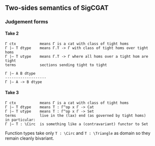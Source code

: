 ## Two-sides semantics of SigCGAT

### Judgement forms

#### Take 2
```
Γ ctx           means Γ is a cat with class of tight homs
Γ |– T dtype    means Γ.T -> Γ with class of tight homs over tight homs
Γ |– T utype    means Γ.T -> Γ where all homs over a tight hom are tight
terms           sections sending tight to tight
```

```
Γ |– A B dtype
-------------------
Γ |– A -> B dtype

```

#### Take 3
```
Γ ctx           means Γ is a cat with class of tight homs
Γ |– T dtype    means T : Γ^op x Γ -> Cat
Γ |– T utype    means T : Γ^op x Γ -> Set
terms           live in the (lax) end (as governed by tight homs)
in particular:
Γ |– T : \Circ  is something like a (contravariant) functor to Set
```

Function types take only `T : \Circ` and `T : \Triangle` as domain so they remain cleanly bivariant.
